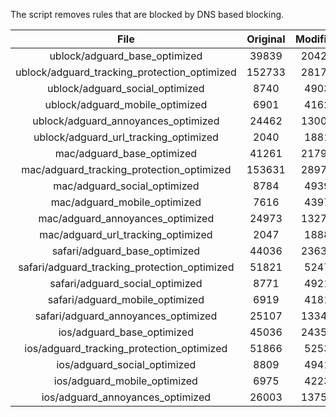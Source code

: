The script removes rules that are blocked by DNS based blocking.


| File | Original | Modified |
|:----:|:-----:|:-----:|
| ublock/adguard_base_optimized | 39839 | 20429 |
| ublock/adguard_tracking_protection_optimized | 152733 | 28171 |
| ublock/adguard_social_optimized | 8740 | 4903 |
| ublock/adguard_mobile_optimized | 6901 | 4162 |
| ublock/adguard_annoyances_optimized | 24462 | 13006 |
| ublock/adguard_url_tracking_optimized | 2040 | 1881 |
| mac/adguard_base_optimized | 41261 | 21799 |
| mac/adguard_tracking_protection_optimized | 153631 | 28979 |
| mac/adguard_social_optimized | 8784 | 4939 |
| mac/adguard_mobile_optimized | 7616 | 4397 |
| mac/adguard_annoyances_optimized | 24973 | 13270 |
| mac/adguard_url_tracking_optimized | 2047 | 1888 |
| safari/adguard_base_optimized | 44036 | 23631 |
| safari/adguard_tracking_protection_optimized | 51821 | 5247 |
| safari/adguard_social_optimized | 8771 | 4921 |
| safari/adguard_mobile_optimized | 6919 | 4181 |
| safari/adguard_annoyances_optimized | 25107 | 13347 |
| ios/adguard_base_optimized | 45036 | 24355 |
| ios/adguard_tracking_protection_optimized | 51866 | 5253 |
| ios/adguard_social_optimized | 8809 | 4941 |
| ios/adguard_mobile_optimized | 6975 | 4223 |
| ios/adguard_annoyances_optimized | 26003 | 13759 |